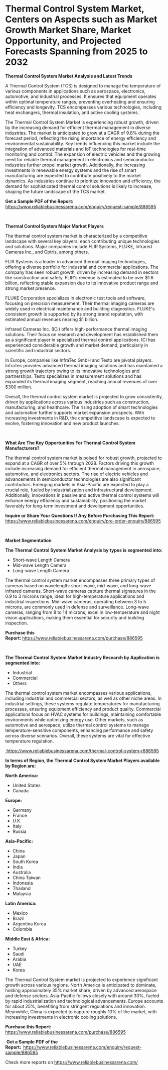 <p><h1>Thermal Control System Market, Centers on Aspects such as Market Growth Market Share, Market Opportunity, and Projected Forecasts Spanning from 2025 to 2032</h1></p><p><strong>Thermal Control System Market Analysis and Latest Trends</strong></p>
<p><p>A Thermal Control System (TCS) is designed to manage the temperature of various components in applications such as aerospace, electronics, automotive, and industrial processes. It ensures that equipment operates within optimal temperature ranges, preventing overheating and ensuring efficiency and longevity. TCS encompasses various technologies, including heat exchangers, thermal insulation, and active cooling systems.</p><p>The Thermal Control System Market is experiencing robust growth, driven by the increasing demand for efficient thermal management in diverse industries. The market is anticipated to grow at a CAGR of 9.8% during the forecast period, reflecting the rising importance of energy efficiency and environmental sustainability. Key trends influencing this market include the integration of advanced materials and IoT technologies for real-time monitoring and control. The expansion of electric vehicles and the growing need for reliable thermal management in electronics and semiconductor industries further propel market growth. Additionally, the increasing investments in renewable energy systems and the rise of smart manufacturing are expected to contribute positively to the market dynamics. As industries continue to prioritize innovation and efficiency, the demand for sophisticated thermal control solutions is likely to increase, shaping the future landscape of the TCS market.</p></p>
<p><strong>Get a Sample PDF of the Report:&nbsp;</strong> <a href="https://www.reliablebusinessarena.com/enquiry/request-sample/886595?utm_campaign=2106&utm_medium=2&utm_source=Github&utm_content=ia&utm_term=17022025&utm_id=thermal-control-system">https://www.reliablebusinessarena.com/enquiry/request-sample/886595</a></p>
<p>&nbsp;</p>
<p><strong>Thermal Control System Major Market Players</strong></p>
<p><p>The thermal control system market is characterized by a competitive landscape with several key players, each contributing unique technologies and solutions. Major companies include FLIR Systems, FLUKE, Infrared Cameras Inc., and Optris, among others.</p><p>FLIR Systems is a leader in advanced thermal imaging technologies, offering a diverse portfolio for industrial and commercial applications. The company has seen robust growth, driven by increasing demand in sectors like construction and safety. FLIR's revenue is estimated to be over $1.6 billion, reflecting stable expansion due to its innovative product range and strong market presence.</p><p>FLUKE Corporation specializes in electronic test tools and software, focusing on precision measurement. Their thermal imaging cameras are widely used in electrical maintenance and building diagnostics. FLUKE's consistent growth is supported by its strong brand reputation, with estimated annual revenues nearing $1 billion.</p><p>Infrared Cameras Inc. (ICI) offers high-performance thermal imaging solutions. Their focus on research and development has established them as a significant player in specialized thermal control applications. ICI has experienced considerable growth and market demand, particularly in scientific and industrial sectors.</p><p>In Europe, companies like InfraTec GmbH and Testo are pivotal players. InfraTec provides advanced thermal imaging solutions and has maintained a strong growth trajectory owing to its innovative technologies and partnerships. Testo specializes in measurement solutions and has expanded its thermal imaging segment, reaching annual revenues of over $300 million.</p><p>Overall, the thermal control system market is projected to grow consistently, driven by applications across various industries such as construction, manufacturing, and healthcare. The rising adoption of smart technologies and automation further supports market expansion prospects. With increasing investments in R&D, the competitive landscape is expected to evolve, fostering innovation and new product launches.</p></p>
<p>&nbsp;</p>
<p><strong>What Are The Key Opportunities For Thermal Control System Manufacturers?</strong></p>
<p><p>The thermal control system market is poised for robust growth, projected to expand at a CAGR of over 5% through 2028. Factors driving this growth include increasing demand for efficient thermal management in aerospace, automotive, and electronics sectors. The rise of electric vehicles and advancements in semiconductor technologies are also significant contributors. Emerging markets in Asia-Pacific are expected to play a crucial role, fueled by industrialization and infrastructural development. Additionally, innovations in passive and active thermal control systems will enhance energy efficiency and sustainability, positioning the market favorably for long-term investment and development opportunities.</p></p>
<p><strong>Inquire or Share Your Questions If Any Before Purchasing This Report:</strong> <a href="https://www.reliablebusinessarena.com/enquiry/pre-order-enquiry/886595?utm_campaign=2106&utm_medium=2&utm_source=Github&utm_content=ia&utm_term=17022025&utm_id=thermal-control-system">https://www.reliablebusinessarena.com/enquiry/pre-order-enquiry/886595</a></p>
<p>&nbsp;</p>
<p><strong>Market Segmentation</strong></p>
<p><strong>The Thermal Control System Market Analysis by types is segmented into:</strong></p>
<p><ul><li>Short-wave Length Camera</li><li>Mid-wave Length Camera</li><li>Long-wave Length Camera</li></ul></p>
<p><p>The thermal control system market encompasses three primary types of cameras based on wavelength: short-wave, mid-wave, and long-wave infrared cameras. Short-wave cameras capture thermal signatures in the 0.9 to 3 microns range, ideal for high-temperature applications and industrial inspections. Mid-wave cameras, operating between 3 to 5 microns, are commonly used in defense and surveillance. Long-wave cameras, ranging from 8 to 14 microns, excel in low-temperature and night vision applications, making them essential for security and building inspection.</p></p>
<p><strong>Purchase this Report:&nbsp;</strong><a href="https://www.reliablebusinessarena.com/purchase/886595?utm_campaign=2106&utm_medium=2&utm_source=Github&utm_content=ia&utm_term=17022025&utm_id=thermal-control-system">https://www.reliablebusinessarena.com/purchase/886595</a></p>
<p>&nbsp;</p>
<p><strong>The Thermal Control System Market Industry Research by Application is segmented into:</strong></p>
<p><ul><li>Industrial</li><li>Commercial</li><li>Others</li></ul></p>
<p><p>The thermal control system market encompasses various applications, including industrial and commercial sectors, as well as other niche areas. In industrial settings, these systems regulate temperatures for manufacturing processes, ensuring equipment efficiency and product quality. Commercial applications focus on HVAC systems for buildings, maintaining comfortable environments while optimizing energy use. Other markets, such as automotive and aerospace, utilize thermal control systems to manage temperature-sensitive components, enhancing performance and safety across diverse scenarios. Overall, these systems are vital for effective temperature regulation.</p></p>
<p><a href="https://www.reliablebusinessarena.com/thermal-control-system-r886595?utm_campaign=2106&utm_medium=2&utm_source=Github&utm_content=ia&utm_term=17022025&utm_id=thermal-control-system">&nbsp;https://www.reliablebusinessarena.com/thermal-control-system-r886595</a></p>
<p><strong>In terms of Region, the Thermal Control System Market Players available by Region are:</strong></p>
<p>
    <p> <strong> North America: </strong>
        <ul>
            <li>United States</li>
            <li>Canada</li>
        </ul>
        </p> 
    <p> <strong> Europe: </strong>
        <ul>
            <li>Germany</li>
            <li>France</li>
            <li>U.K.</li>
            <li>Italy</li>
            <li>Russia</li>
        </ul>
        </p> 
    <p> <strong> Asia-Pacific: </strong>
        <ul>
            <li>China</li>
            <li>Japan</li>
            <li>South Korea</li>
            <li>India</li>
            <li>Australia</li>
            <li>China Taiwan</li>
            <li>Indonesia</li>
            <li>Thailand</li>
            <li>Malaysia</li>
        </ul>
        </p> 
    <p> <strong> Latin America: </strong>
        <ul>
            <li>Mexico</li>
            <li>Brazil</li>
            <li>Argentina Korea</li>
            <li>Colombia</li>
        </ul>
        </p> 
    <p> <strong> Middle East & Africa: </strong>
        <ul>
            <li>Turkey</li>
            <li>Saudi</li>
            <li>Arabia</li>
            <li>UAE</li>
            <li>Korea</li>
        </ul>
    </p>
    </p>
<p><p>The Thermal Control System market is projected to experience significant growth across various regions. North America is anticipated to dominate, holding approximately 35% market share, driven by advanced aerospace and defense sectors. Asia-Pacific follows closely with around 30%, fueled by rapid industrialization and technological advancements. Europe accounts for about 25%, benefiting from stringent regulations and innovation. Meanwhile, China is expected to capture roughly 10% of the market, with increasing investments in electronic cooling solutions.</p></p>
<p><strong>Purchase this Report: </strong><a href="https://www.reliablebusinessarena.com/purchase/886595?utm_campaign=2106&utm_medium=2&utm_source=Github&utm_content=ia&utm_term=17022025&utm_id=thermal-control-system">https://www.reliablebusinessarena.com/purchase/886595</a></p>
<p>&nbsp;<strong>Get a Sample PDF of the Report:&nbsp;&nbsp;</strong><a href="https://www.reliablebusinessarena.com/enquiry/request-sample/886595?utm_campaign=2106&utm_medium=2&utm_source=Github&utm_content=ia&utm_term=17022025&utm_id=thermal-control-system">https://www.reliablebusinessarena.com/enquiry/request-sample/886595</a></p>
<p><strong></strong></p>
<p>Check more reports on <a href="https://www.reliablebusinessarena.com/?utm_campaign=2106&utm_medium=2&utm_source=Github&utm_content=ia&utm_term=17022025&utm_id=thermal-control-system">https://www.reliablebusinessarena.com/</a></p>